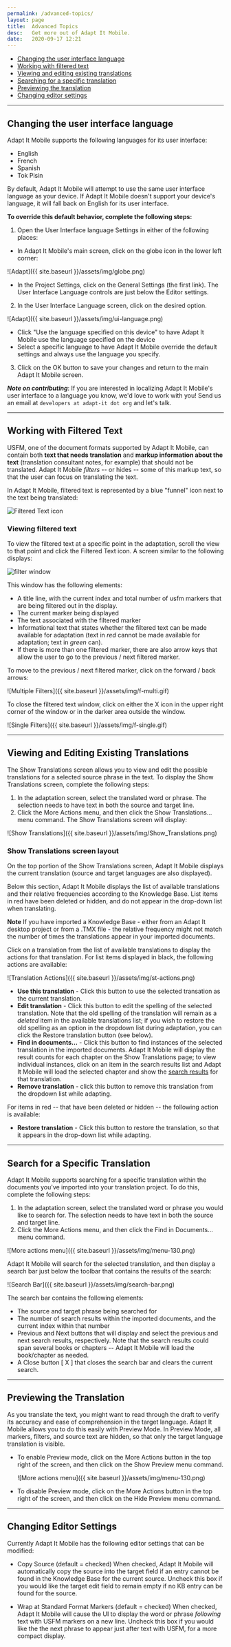 ```yaml
---
permalink: /advanced-topics/
layout: page
title:  Advanced Topics
desc:   Get more out of Adapt It Mobile.
date:   2020-09-17 12:21
---
```


* [Changing the user interface language](#changing-ui-language)
* [Working with filtered text](#filtered-text)
* [Viewing and editing existing translations](#show-translations)
* [Searching for a specific translation](#search-for-translation)
* [Previewing the translation](#preview-mode)
* [Changing editor settings](#editor-settings)

----

<a id="changing-ui-language"></a>

## Changing the user interface language

Adapt It Mobile supports the following languages for its user interface:

- English
- French
- Spanish
- Tok Pisin

By default, Adapt It Mobile will attempt to use the same user interface language as your device. If Adapt It Mobile doesn't support your device's language, it will fall back on English for its user interface. 

**To override this default behavior, complete the following steps:**

1. Open the User Interface language Settings in either of the following places:

  - In Adapt It Mobile's main screen, click on the globe icon in the lower left corner: 

  ![Adapt]({{ site.baseurl }}/assets/img/globe.png)
  
  - In the Project Settings, click on the General Settings (the first link). The User Interface Language controls are just below the Editor settings.

2. In the User Interface Language screen, click on the desired option.

  ![Adapt]({{ site.baseurl }}/assets/img/ui-language.png)

  - Click "Use the language specified on this device" to have Adapt It Mobile use the language specified on the device
  - Select a specific language to have Adapt It Mobile override the default settings and always use the language you specify.

3. Click on the OK button to save your changes and return to the main Adapt It Mobile screen. 

***Note on contributing***: If you are interested in localizing Adapt It Mobile's user interface to a language you know, we'd love to work with you! Send us an email at `developers at adapt-it dot org` and let's talk.

----

<a id="filtered-text"></a>

## Working with Filtered Text

USFM, one of the document formats supported by Adapt It Mobile, can contain both **text that needs translation** and **markup information about the text** (translation consultant notes, for example) that should not be translated. Adapt It Mobile *filters* -- or hides -- some of this markup text, so that the user can focus on translating the text. 

In Adapt It Mobile, filtered text is represented by a blue "funnel" icon next to the text being translated:

![Filtered Text icon](https://raw.githubusercontent.com/adapt-it/adapt-it-mobile/master/docs/filter.png)

### Viewing filtered text

To view the filtered text at a specific point in the adaptation, scroll the view to that point and click the Filtered Text icon. A screen similar to the following displays:

![filter window](https://user-images.githubusercontent.com/1458944/28687791-3dd3e208-72d5-11e7-9117-f8925db5d1b8.png)

This window has the following elements:

- A title line, with the current index and total number of usfm markers that are being filtered out in the display.
- The current marker being displayed
- The text associated with the filtered marker
- Informational text that states whether the filtered text can be made available for adaptation (text in *red* cannot be made available for adaptation; text in *green* can).
- If there is more than one filtered marker, there are also arrow keys that allow the user to go to the previous / next filtered marker.

To move to the previous / next filtered marker, click on the forward / back arrows:

![Multiple Filters]({{ site.baseurl }}/assets/img/f-multi.gif)

To close the filtered text window, click on either the X icon in the upper right corner of the window or in the darker area outside the window.

![Single Filters]({{ site.baseurl }}/assets/img/f-single.gif)

----

<a id="show-translations"></a>

## Viewing and Editing Existing Translations

The Show Translations screen allows you to view and edit the possible translations for a selected source phrase in the text. To display the Show Translations screen, complete the following steps:

1. In the adaptation screen, select the translated word or phrase. The selection needs to have text in both the source and target line.
2. Click the More Actions menu, and then click the Show Translations... menu command. The Show Translations screen will display:

  ![Show Translations]({{ site.baseurl }}/assets/img/Show_Translations.png)

### Show Translations screen layout

On the top portion of the Show Translations screen, Adapt It Mobile displays the current translation (source and target languages are also displayed). 

Below this section, Adapt It Mobile displays the list of available translations and their relative frequencies according to the Knowledge Base. List items in red have been deleted or hidden, and do not appear in the drop-down list when translating.

**Note** If you have imported a Knowledge Base - either from an Adapt It desktop project or from a .TMX file - the relative frequency might not match the number of times the translations appear in your imported documents. 

Click on a translation from the list of available translations to display the actions for that translation. For list items displayed in black, the following actions are available:

  ![Translation Actions]({{ site.baseurl }}/assets/img/st-actions.png)

  - **Use this translation** - Click this button to use the selected transation as the current translation.
  - **Edit translation** - Click this button to edit the spelling of the selected translation. Note that the old spelling of the translation will remain as a *deleted* item in the available translations list; if you wish to restore the old spelling as an option in the dropdown list during adaptation, you can click the Restore translation button (see below). 
  - **Find in documents...** - Click this button to find instances of the selected translation in the imported documents. Adapt It Mobile will display the result counts for each chapter on the Show Translations page; to view individual instances, click on an item in the search results list and Adapt It Mobile will load the selected chapter and show the [search results](#search-for-translation) for that translation. 
  - **Remove translation** - click this button to remove this translation from the dropdown list while adapting. 

For items in red -- that have been deleted or hidden -- the following action is available:

  - **Restore translation** - Click this button to restore the translation, so that it appears in the drop-down list while adapting.

----

<a id="search-for-translation"></a>

## Search for a Specific Translation

Adapt It Mobile supports searching for a specific translation within the documents you've imported into your translation project. To do this, complete the following steps:

1. In the adaptation screen, select the translated word or phrase you would like to search for. The selection needs to have text in both the source and target line.
2. Click the More Actions menu, and then click the Find in Documents... menu command.

  ![More actions menu]({{ site.baseurl }}/assets/img/menu-130.png)

   Adapt It Mobile will search for the selected translation, and then display a search bar just below the toolbar that contains the results of the search:
   
  ![Search Bar]({{ site.baseurl }}/assets/img/search-bar.png)
   
  The search bar contains the following elements:
  
  - The source and target phrase being searched for
  - The number of search results within the imported documents, and the current index within that number
  - Previous and Next buttons that will display and select the previous and next search results, respectively. Note that the search results could span several books or chapters -- Adapt It Mobile will load the book/chapter as needed.
  - A Close button [ X ] that closes the search bar and clears the current search.

----

<a id="preview-mode"></a>

## Previewing the Translation

As you translate the text, you might want to read through the draft to verify its accuracy and ease of comprehension in the target language. Adapt It Mobile allows you to do this easily with Preview Mode. In Preview Mode, all markers, filters, and source text are hidden, so that only the target language translation is visible.

- To enable Preview mode, click on the More Actions button in the top right of the screen, and then click on the Show Preview menu command.
  
  ![More actions menu]({{ site.baseurl }}/assets/img/menu-130.png)

- To disable Preview mode, click on the More Actions button in the top right of the screen, and then click on the Hide Preview menu command.

----

<a id="editor-settings"></a>

## Changing Editor Settings

Currently Adapt It Mobile has the following editor settings that can be modified:

- Copy Source (default = checked)
  When checked, Adapt It Mobile will automatically copy the source into the target field if an entry cannot be found in the Knowledge Base for the current source. Uncheck this box if you would like the target edit field to remain empty if no KB entry can be found for the source.

- Wrap at Standard Format Markers (default = checked)
  When checked, Adapt It Mobile will cause the UI to display the word or phrase *following* text with USFM markers on a new line. Uncheck this box if you would like the the next phrase to appear just after text with USFM, for a more compact display.



